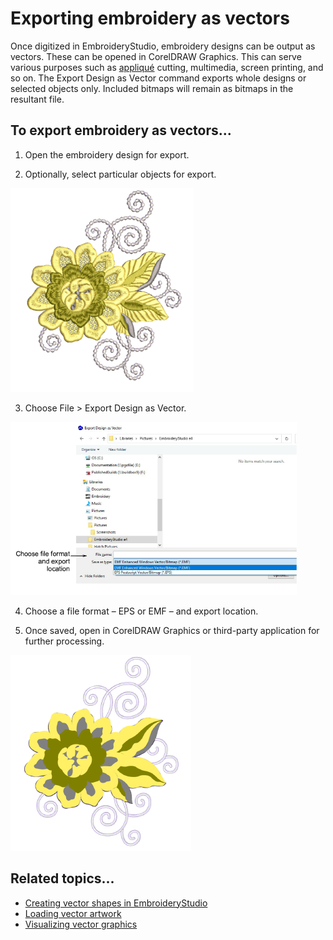 # Exporting embroidery as vectors

Once digitized in EmbroideryStudio, embroidery designs can be output as vectors. These can be opened in CorelDRAW Graphics. This can serve various purposes such as [appliqué](../../glossary/glossary#applique) cutting, multimedia, screen printing, and so on. The Export Design as Vector command exports whole designs or selected objects only. Included bitmaps will remain as bitmaps in the resultant file.

## To export embroidery as vectors...

1. Open the embroidery design for export.

2. Optionally, select particular objects for export.

![ExportVectors1.png](assets/ExportVectors1.png)

3. Choose File > Export Design as Vector.

![ExportDesignAsVector.png](assets/ExportDesignAsVector.png)

4. Choose a file format – EPS or EMF – and export location.

5. Once saved, open in CorelDRAW Graphics or third-party application for further processing.

![ExportVectors2.png](assets/ExportVectors2.png)

## Related topics...

- [Creating vector shapes in EmbroideryStudio](../../Automatic/vectors/Creating_vector_shapes_in_EmbroideryStudio)
- [Loading vector artwork](../../Automatic/vectors/Loading_vector_artwork)
- [Visualizing vector graphics](../../Automatic/vectors/Visualizing_vector_graphics)
